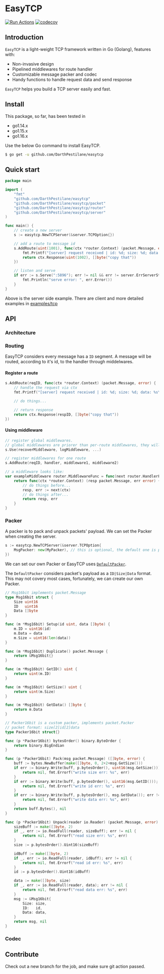 # EasyTCP

[![Run Actions](https://github.com/DarthPestilane/easytcp/actions/workflows/actions.yml/badge.svg?branch=master&event=push)](https://github.com/DarthPestilane/easytcp/actions/workflows/actions.yml)
[![codecov](https://codecov.io/gh/DarthPestilane/easytcp/branch/master/graph/badge.svg?token=002KJ5IV4Z)](https://codecov.io/gh/DarthPestilane/easytcp)

## Introduction

`EasyTCP` is a light-weight TCP framework written in Go (Golang), features with:

- Non-invasive design
- Pipelined middlewares for route handler
- Customizable message packer and codec
- Handy functions to handle request data and send response

`EasyTCP` helps you build a TCP server easily and fast.

## Install

This package, so far, has been tested in

- go1.14.x
- go1.15.x
- go1.16.x

Use the below Go command to install EasyTCP.

```sh
$ go get -u github.com/DarthPestilane/easytcp
```

## Quick start

```go
package main

import (
	"fmt"
	"github.com/DarthPestilane/easytcp"
	"github.com/DarthPestilane/easytcp/packet"
	"github.com/DarthPestilane/easytcp/router"
	"github.com/DarthPestilane/easytcp/server"
)

func main() {
	// create a new server
	s := easytcp.NewTCPServer(&server.TCPOption{})

	// add a route to message id
	s.AddRoute(uint(1001), func(ctx *router.Context) (packet.Message, error) {
		fmt.Printf("[server] request received | id: %d; size: %d; data: %s\n", ctx.MsgID(), ctx.MsgSize(), ctx.MsgRawData())
		return ctx.Response(uint(1002), []byte("copy that"))
	})

	// listen and serve
	if err := s.Serve(":5896"); err != nil && err != server.ErrServerStopped {
		fmt.Println("serve error: ", err.Error())
	}
}
```

Above is the server side example. There are client and more detailed examples in [examples/tcp](./examples/tcp)

## API

### Architecture

### Routing

EasyTCP considers every message has a `ID` segment.
A message will be routed, according to it's id, to the handler through middelwares.

#### Register a route

```go
s.AddRoute(reqID, func(ctx *router.Context) (packet.Message, error) {
	// handle the request via ctx
	fmt.Printf("[server] request received | id: %d; size: %d; data: %s\n", ctx.MsgID(), ctx.MsgSize(), ctx.MsgRawData())

	// do things...

	// return response
	return ctx.Response(respID, []byte("copy that"))
})
```

#### Using middleware

```go
// register global middlewares.
// global middlewares are priorer than per-route middlewares, they will be invoked first
s.Use(recoverMiddleware, logMiddleware, ...)

// register middlewares for one route
s.AddRoute(reqID, handler, middleware1, middleware2)

// a middleware looks like:
var exampleMiddleware router.MiddlewareFunc = func(next router.HandlerFunc) router.HandlerFunc {
	return func(ctx *router.Context) (resp packet.Message, err error) {
		// do things before...
		resp, err := next(ctx)
		// do things after...
		return resp, err
	}
}
```

### Packer

A packer is to pack and unpack packets' payload. We can set the Packer when creating the server.

```go
s := easytcp.NewTCPServer(&server.TCPOption{
	MsgPacker: new(MyPacker), // this is optional, the default one is packet.DefaultPacker
})
```

We can set our own Packer or EasyTCP uses [`DefaultPacker`](./packet/packer.go).

The `DefaultPacker` considers packet's payload as a `ID|Size|Data` format.
This may not covery most cases, fortunately, we can create our own Packer.

```go
// Msg16bit implements packet.Message
type Msg16bit struct {
	Size uint16
	ID   uint16
	Data []byte
}

func (m *Msg16bit) Setup(id uint, data []byte) {
	m.ID = uint16(id)
	m.Data = data
	m.Size = uint16(len(data))
}

func (m *Msg16bit) Duplicate() packet.Message {
	return &Msg16bit{}
}

func (m *Msg16bit) GetID() uint {
	return uint(m.ID)
}

func (m *Msg16bit) GetSize() uint {
	return uint(m.Size)
}

func (m *Msg16bit) GetData() []byte {
	return m.Data
}

// Packer16bit is a custom packer, implements packet.Packer
// packet format: size[2]id[2]data
type Packer16bit struct{}

func (p *Packer16bit) bytesOrder() binary.ByteOrder {
	return binary.BigEndian
}

func (p *Packer16bit) Pack(msg packet.Message) ([]byte, error) {
	buff := bytes.NewBuffer(make([]byte, 0, 2+2+msg.GetSize()))
	if err := binary.Write(buff, p.bytesOrder(), uint16(msg.GetSize())); err != nil {
		return nil, fmt.Errorf("write size err: %s", err)
	}
	if err := binary.Write(buff, p.bytesOrder(), uint16(msg.GetID())); err != nil {
		return nil, fmt.Errorf("write id err: %s", err)
	}
	if err := binary.Write(buff, p.bytesOrder(), msg.GetData()); err != nil {
		return nil, fmt.Errorf("write data err: %s", err)
	}
	return buff.Bytes(), nil
}

func (p *Packer16bit) Unpack(reader io.Reader) (packet.Message, error) {
	sizeBuff := make([]byte, 2)
	if _, err := io.ReadFull(reader, sizeBuff); err != nil {
		return nil, fmt.Errorf("read size err: %s", err)
	}
	size := p.bytesOrder().Uint16(sizeBuff)

	idBuff := make([]byte, 2)
	if _, err := io.ReadFull(reader, idBuff); err != nil {
		return nil, fmt.Errorf("read id err: %s", err)
	}
	id := p.bytesOrder().Uint16(idBuff)

	data := make([]byte, size)
	if _, err := io.ReadFull(reader, data); err != nil {
		return nil, fmt.Errorf("read data err: %s", err)
	}
	msg := &Msg16bit{
		Size: size,
		ID:   id,
		Data: data,
	}
	return msg, nil
}
```

### Codec

## Contribute

Check out a new branch for the job, and make sure git action passed.

